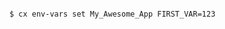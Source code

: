 <!-- layout:code post: toolbelt-env-vars_example -->

```

$ cx env-vars set My_Awesome_App FIRST_VAR=123

```
